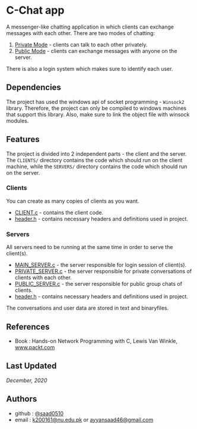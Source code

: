 
# C-Chat app

A messenger-like chatting application in which clients can exchange messages with each other. There are two modes of chatting:

1. [Private Mode](./SERVERS/MAIN_SERVER.c) - clients can talk to each other privately.
2. [Public Mode](SERVERS/PUBLIC_SERVER.c) - clients can exchange messages with anyone on the server.

There is also a login system which makes sure to identify each user.


## Dependencies

The project has used the windows api of socket programming - `Winsock2` library. Therefore, the project can only be compiled to windows machines that support this library. Also, make sure to link the object file with winsock modules.

## Features

The project is divided into 2 independent parts - the client and the server. The `CLIENTS/` directory contains the code which should run on the client machine, while the `SERVERS/` directory contains the code which should run on the server.

### Clients

You can create as many copies of clients as you want.

- [CLIENT.c](./CLIENTS/CLIENT.c) - contains the client code.
- [header.h](./CLIENTS/header.c) - contains necessary headers and definitions used in project.

### Servers

All servers need to be running at the same time in order to serve the client(s).

- [MAIN_SERVER.c](./SERVERS/MAIN_SERVER.c) - the server responsible for login session of client(s).
- [PRIVATE_SERVER.c](./SERVERS/PRIVATE_SERVER.c) - the server responsible for private conversations of clients with each other.
- [PUBLIC_SERVER.c](./SERVERS/PUBLIC_SERVER.c) - the server responsible for public group chats of clients.
- [header.h](./SERVERS/header.c) - contains necessary headers and definitions used in project.


The conversations and user data are stored in text and  binaryfiles.
## References

- Book : Hands-on Network Programming with C, Lewis Van Winkle, www.packt.com
## Last Updated

_December, 2020_
## Authors

- github : [@saad0510](https://www.github.com/saad0510)
- email  : k200161@nu.edu.pk or ayyansaad46@gmail.com

